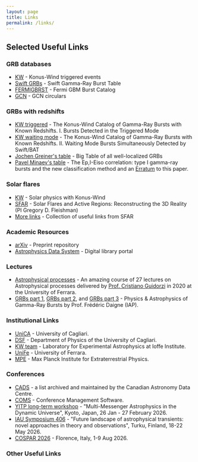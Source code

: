 ```yaml
---
layout: page
title: Links
permalink: /links/
---
```


## Selected Useful Links

<!--
### Professional Profiles
- [GitHub](https://github.com/{{ site.github_username }})
- [Google Scholar](https://scholar.google.com/citations?user=ID)
- [ORCID](https://orcid.org/your-orcid)
- [ResearchGate](https://www.researchgate.net/profile/Your-Name)
- [LinkedIn](https://linkedin.com/in/yourprofile)
-->

### GRB databases
- [KW](http://www.ioffe.ru/LEA/kw/triggers/) - Konus-Wind triggered events
- [Swift GRBs](https://swift.gsfc.nasa.gov/archive/grb_table/) - Swift Gamma-Ray Burst Table
- [FERMIGBRST](https://heasarc.gsfc.nasa.gov/W3Browse/fermi/fermigbrst.html) - Fermi GBM Burst Catalog
- [GCN](https://gcn.nasa.gov/circulars) - GCN circulars

### GRBs with redshifts
- [KW triggered](http://www.ioffe.ru/LEA/zGRBs/triggered/index.html) - The Konus-Wind Catalog of Gamma-Ray Bursts with Known Redshifts. I. Bursts Detected in the Triggered Mode
- [KW waiting mode](http://www.ioffe.ru/LEA/zGRBs/part2/index.html) - The Konus-Wind Catalog of Gamma-Ray Bursts with Known Redshifts. II. Waiting Mode Bursts Simultaneously Detected by Swift/BAT
- [Jochen Greiner's table](https://www.mpe.mpg.de/~jcg/grbgen.html) - Big Table of all well-localized GRBs
- [Pavel Minaev's table](https://ui.adsabs.harvard.edu/abs/2020MNRAS.492.1919M/abstract) - The Ep,I-Eiso correlation: type I gamma-ray bursts and the new classification method and an [Erratum](https://ui.adsabs.harvard.edu/abs/2021MNRAS.504..926M/abstract) to this paper.

### Solar flares
- [KW](http://www.ioffe.ru/LEA/sun.html) - Solar physics with Konus-Wind
- [SFAR](http://www.ioffe.ru/LEA/SF_AR/) - Solar Flares and Active Regions: Reconstructing the 3D Reality (PI Gregory D. Fleishman)
- [More links](https://www.ioffe.ru/LEA/SF_AR/links.html) - Collection of useful links from SFAR

### Academic Resources
- [arXiv](https://arxiv.org) - Preprint repository
- [Astrophysics Data System](https://ui.adsabs.harvard.edu/) - Digital library portal

<!-- - [DOI Lookup](https://www.doi.org/) - Find academic papers
- [Zotero](https://www.zotero.org) - Reference manager -->

### Lectures
- [Astrophysical processes](https://www.youtube.com/watch?v=chUoBBd60tc) - An amazing course of 27 lectures on Astrophysical processes delivered by [Prof. Cristiano Guidorzi](https://www.fe.infn.it/u/guidorzi/) in 2020 at the University of Ferrara.
- [GRBs part 1](https://www.youtube.com/watch?v=FtxDT2BDDpk), [GRBs part 2](https://www.youtube.com/watch?v=vyW8PFkoHfc), and [GRBs part 3](https://www.youtube.com/watch?v=2J2jVsUGo0E) - Physics & Astrophysics of Gamma-Ray Bursts by Prof. Frédéric Daigne (IAP).


### Institutional Links
- [UniCA](https://en.unica.it/en) - University of Cagliari.
- [DSF](https://web.unica.it/unica/en/dip_fisica.page) - Department of Physics of the University of Cagliari.
- [KW team](http://www.ioffe.ru/LEA/index.html) - Laboratory for Experimental Astrophysics at Ioffe Institute.
- [UniFe](https://www.unife.it/en?set_language=en) - University of Ferrara.
- [MPE](https://www.mpe.mpg.de/main) - Max Planck Institute for Extraterrestrial Physics.

### Conferences
- [CADS](https://www.cadc-ccda.hia-iha.nrc-cnrc.gc.ca/en/meetings/this-year/) - a list archived and maintained by the Canadian Astronomy Data Centre.
- [COMS](https://conference-service.com/conferences/gravitation-and-cosmology.html) - Conference Management Software.
- [YITP long-term workshop](https://www2.yukawa.kyoto-u.ac.jp/~mm2026/) - "Multi-Messenger Astrophysics in the Dynamic Universe", Kyoto, Japan, 26 Jan - 27 February 2026.
- [IAU Symposium 406](https://iaus2026-transients.utu.fi/) - "Future landscape of astrophysical transients: novel approaches in theory and observations", Turku, Finland, 18-22 May 2026.
- [COSPAR 2026](https://cospar2026.org/) - Florence, Italy, 1-9 Aug 2026.


### Other Useful Links
<!-- - [Professional Society](#)
- [Academic Blog](#)
- [Other relevant links](#) -->
  
